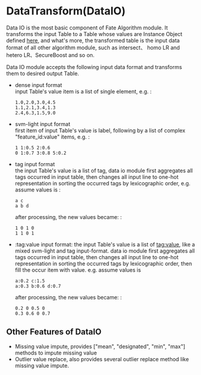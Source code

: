 # DataTransform(DataIO)

Data IO is the most basic component of Fate Algorithm module. It
transforms the input Table to a Table whose values are Instance Object
defined [here](../../python/federatedml/feature/instance.py), and
what's more, the transformed table is the input data format of all other
algorithm module, such as intersect、 homo LR and hetero LR、SecureBoost
and so on.

Data IO module accepts the following input data format and transforms
them to desired output Table.

  - dense input format  
    input Table's value item is a list of single element, e.g. :
    
        1.0,2.0,3.0,4.5
        1.1,2.1,3.4,1.3
        2.4,6.3,1.5,9.0

  - svm-light input format  
    first item of input Table's value is label, following by a list of
    complex "feature\_id:value" items, e.g. :
    
        1 1:0.5 2:0.6
        0 1:0.7 3:0.8 5:0.2

  - tag input format  
    the input Table's value is a list of tag, data io module first
    aggregates all tags occurred in input table, then changes all input
    line to one-hot representation in sorting the occurred tags by
    lexicographic order, e.g. assume values is :
    
        a c
        a b d
    
    after processing, the new values became: :
    
        1 0 1 0
        1 1 0 1

<!-- end list -->

  - :tag:value input format: the input Table's value is a list of
    <tag:value>, like a mixed svm-light and tag input-format. data io
    module first aggregates all tags occurred in input table, then
    changes all input line to one-hot representation in sorting the
    occurred tags by lexicographic order, then fill the occur item with
    value. e.g. assume values is
    
        a:0.2 c:1.5
        a:0.3 b:0.6 d:0.7
    
    after processing, the new values became: :
    
        0.2 0 0.5 0
        0.3 0.6 0 0.7

<!-- mkdocs
## Param

::: federatedml.param.dataio_param
    rendering:
      heading_level: 3
      show_source: true
      show_root_heading: true
      show_root_toc_entry: false
      show_root_full_path: false
 -->

## Other Features of DataIO

  - Missing value impute, provides \["mean", "designated", "min",
    "max"\] methods to impute missing value
  - Outlier value replace, also provides several outlier replace method
    like missing value impute.

